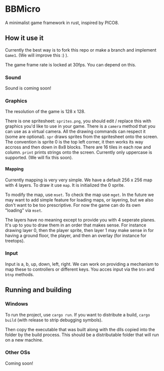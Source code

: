 # BBMicro

A minimalist game framework in rust, inspired by PICO8.

## How it use it

Currently the best way is to fork this repo or make a branch and implement ```Game1```. (We will improve this :) ).

The game frame rate is locked at 30fps. You can depend on this.

### Sound

Sound is coming soon!

### Graphics

The resolution of the game is 128 x 128.

There is one spritesheet: ```sprites.png```, you should edit / replace this with graphics you'd like to use in your game. 
There is a ```camera``` method that you can use as a virtual camera. All the drawing commands can respect it (some are optional).
```spr``` draws sprites from the spritesheet onto the screen. The convention is sprite 0 is the top left corner, it then 
works its way accross and then down in 8x8 blocks. There are 16 tiles in each row and column.
```print``` prints strings onto the screen. Currently only uppercase is supported. (We will fix this soon).


#### Mapping

Currently mapping is very very simple. We have a default 256 x 256 map with 4 layers. 
To draw it use ```map```. It is initialized the 0 sprite.

To modify the map, use ```mset```. To check the map use ```mget```. In the future we may want to add simple feature for loading
maps, or layering, but we also don't want to be too prescriptive. For now the game can do its own "loading" via ```mset```.

The layers have no meaning except to provide you with 4 seperate planes. It's up to you to draw them in an order that makes sense. For instance
drawing layer 0, then the player sprite, then layer 1 may make sense in for having a ground floor, the player, and then an overlay (for instance for treetops).

### Input

Input is a, b, up, down, left, right. We can work on providing a mechanism to map these to controllers or different keys.
You acces input via the ```btn``` and ```btnp``` methods.

## Running and building

### Windows
To run the project, use ```cargo run```. If you want to distribute a build, ```cargo build``` (with release to strip debugging symbols).

Then copy the executable that was built along with the dlls copied into the folder by the build process. This should be a distributable folder that will run on a new machine.

### Other OSs

Coming soon!